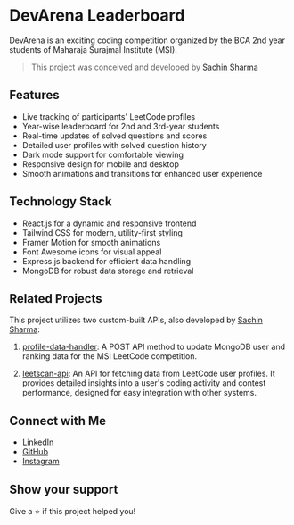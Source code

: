 # DevArena Leaderboard

DevArena is an exciting coding competition organized by the BCA 2nd year students of Maharaja Surajmal Institute (MSI).

> This project was conceived and developed by [Sachin Sharma](https://github.com/chinxcode)

## Features

-   Live tracking of participants' LeetCode profiles
-   Year-wise leaderboard for 2nd and 3rd-year students
-   Real-time updates of solved questions and scores
-   Detailed user profiles with solved question history
-   Dark mode support for comfortable viewing
-   Responsive design for mobile and desktop
-   Smooth animations and transitions for enhanced user experience

## Technology Stack

-   React.js for a dynamic and responsive frontend
-   Tailwind CSS for modern, utility-first styling
-   Framer Motion for smooth animations
-   Font Awesome icons for visual appeal
-   Express.js backend for efficient data handling
-   MongoDB for robust data storage and retrieval

## Related Projects

This project utilizes two custom-built APIs, also developed by [Sachin Sharma](https://github.com/chinxcode):

1. [profile-data-handler](https://github.com/chinxcode/profile-data-handler): A POST API method to update MongoDB user and ranking data for the MSI LeetCode competition.

2. [leetscan-api](https://github.com/chinxcode/leetscan-api): An API for fetching data from LeetCode user profiles. It provides detailed insights into a user's coding activity and contest performance, designed for easy integration with other systems.

## Connect with Me

-   [LinkedIn](https://www.linkedin.com/in/sachinxcode)
-   [GitHub](https://github.com/chinxcode)
-   [Instagram](https://www.instagram.com/sachin11175/)

## Show your support

Give a ⭐️ if this project helped you!
